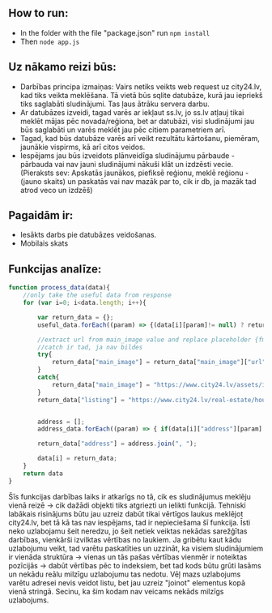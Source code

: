## How to run:
* In the folder with the file "package.json" run `npm install`
* Then `node app.js`

## Uz nākamo reizi būs:
* Darbības principa izmaiņas: Vairs netiks veikts web request uz city24.lv, kad tiks veikta meklēšana. Tā vietā būs sqlite datubāze, kurā jau iepriekš tiks saglabāti sludinājumi. Tas ļaus ātrāku servera darbu.
* Ar datubāzes izveidi, tagad varēs ar iekļaut ss.lv, jo ss.lv atļauj tikai meklēt mājas pēc novada/reģiona, bet ar datubāzi, visi sludinājumi jau būs saglabāti un varēs meklēt jau pēc citiem parametriem arī.
* Tagad, kad būs datubāze varēs arī veikt rezultātu kārtošanu, piemēram, jaunākie vispirms, kā arī citos veidos.
* Iespējams jau būs izveidots plānveidīga sludinājumu pārbaude - pārbauda vai nav jauni sludinājumi nākuši klāt un izdzēsti vecie. (Pieraksts sev: Apskatās jaunākos, piefiksē reģionu, meklē reģionu - (jauno skaits) un paskatās vai nav mazāk par to, cik ir db, ja mazāk tad atrod veco un izdzēš)

## Pagaidām ir:
* Iesākts darbs pie datubāzes veidošanas.
* Mobilais skats

## Funkcijas analīze:
```js
function process_data(data){
    //only take the useful data from response
    for (var i=0; i<data.length; i++){

        var return_data = {};
        useful_data.forEach((param) => {(data[i][param]!= null) ? return_data[param]=data[i][param] : return_data[param]="???"});

        //extract url from main_image value and replace placeholder {fmt:em} with the resolution
        //catch ir tad, ja nav bildes
        try{
            return_data["main_image"] = return_data["main_image"]["url"].replace("{fmt:em}", "13");
        }
        catch{ 
            return_data["main_image"] = "https://www.city24.lv/assets/img/placeholder/object_placeholder.46f176b8.svg"
        }
        return_data["listing"] = "https://www.city24.lv/real-estate/houses-for-sale/a/" + data[i]["friendly_id"]; //tas a ir vienkarsi vajadzigs


        address = [];
        address_data.forEach((param) => { if(data[i]["address"][param]!= null) address.push(data[i]["address"][param])});

        return_data["address"] = address.join(", ");

        data[i] = return_data;
    }
    return data
}
```
Šīs funkcijas darbības laiks ir atkarīgs no tā, cik es sludinājumus meklēju vienā reizē -> cik dažādi objekti tiks atgriezti un ielikti funkcijā. Tehniski labākais risinājums būtu jau uzreiz dabūt tikai vērtīgos laukus meklējot city24.lv, bet tā kā tas nav iespējams, tad ir nepieciešama šī funkcija. Īsti neko uzlabojamu šeit neredzu, jo šeit netiek veiktas nekādas sarežģītas darbības, vienkārši izvilktas vērtības no laukiem. Ja gribētu kaut kādu uzlabojumu veikt, tad varētu paskatīties un uzzināt, ka visiem sludinājumiem ir vienāda struktūra -> vienas un tās pašas vērtības vienmēr ir noteiktas pozīcijās -> dabūt vērtības pēc to indeksiem, bet tad kods būtu grūti lasāms un nekādu reālu milzīgu uzlabojumu tas nedotu. Vēļ mazs uzlabojums varētu adresei nevis veidot listu, bet jau uzreiz "joinot" elementus kopā vienā stringā. Secinu, ka šim kodam nav veicams nekāds milzīgs uzlabojums.

